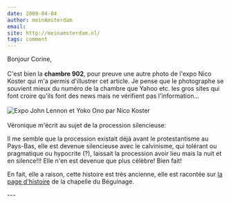 ```yaml
---
date: 2009-04-04
author: meinAmsterdam
email: 
site: http://meinamsterdam.nl/
tags: comment
---
```


<p>
Bonjour Corine,<br/><br/>
C'est bien la <b>chambre 902</b>, pour preuve une autre photo de l'expo Nico Koster qui m'a permis d'illustrer cet article. Je pense que le photographe se souvient mieux du numéro de la chambre que Yahoo etc. les gros sites qui font croire qu'ils font des news mais ne vérifient pas l'information...
<br/><br/>
<img src="http://blog.re/me-in-amsterdam/images/photos/2009-03/expo-lennon-yoko-Hilton-902s.jpg"  alt="Expo John Lennon et Yoko Ono par Nico Koster" align="center"/>
<br/><br/>
Véronique m'écrit au sujet de la procession silencieuse:
</p>
<blockquotes>
Il me semble que la procession existait déjà avant le protestantisme au
Pays-Bas, elle est devenue silencieuse avec le calvinisme, qui tolérant ou
pragmatique ou hypocrite (?), laissait la procession avoir lieu mais la nuit
et en silence!!! Elle n'en est devenue que plus célèbre! Bien fait!
</blockquotes>
<p>
En fait, elle a raison, cette histoire est très ancienne, elle est racontée sur <a href="http://www.messecatholiqueamsterdam.org/histoire.html">la page d'histoire</a> de la chapelle du Béguinage.
</p>
---